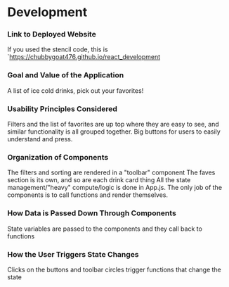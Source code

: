 # Development

### Link to Deployed Website
If you used the stencil code, this is `https://chubbygoat476.github.io/react_development

### Goal and Value of the Application
  A list of ice cold drinks, pick out your favorites!

### Usability Principles Considered
  Filters and the list of favorites are up top where they are easy to see, and similar functionality is all grouped together.
  Big buttons for users to easily understand and press.

### Organization of Components
  The filters and sorting are rendered in a "toolbar" component
  The faves section is its own, and so are each drink card thing
  All the state management/"heavy" compute/logic is done in App.js.  The only job of the 
  components is to call functions and render themselves.

### How Data is Passed Down Through Components
  State variables are passed to the components and they call back to functions

### How the User Triggers State Changes
  Clicks on the buttons and toolbar circles trigger functions that change the state
